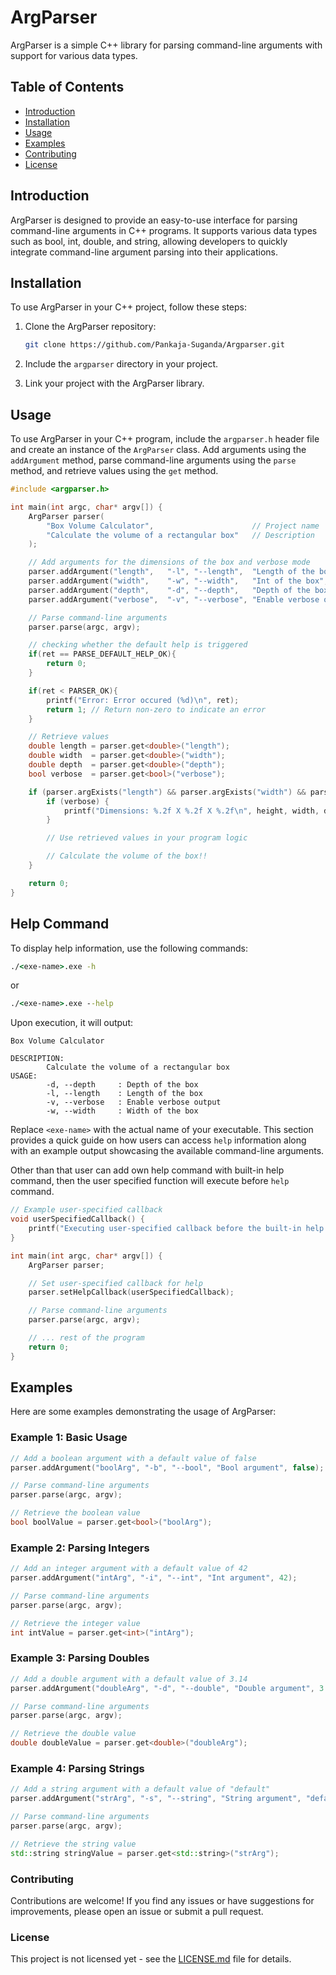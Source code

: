 # ArgParser

ArgParser is a simple C++ library for parsing command-line arguments with support for various data types.

## Table of Contents

- [Introduction](#introduction)
- [Installation](#installation)
- [Usage](#usage)
- [Examples](#examples)
- [Contributing](#contributing)
- [License](#license)

## Introduction

ArgParser is designed to provide an easy-to-use interface for parsing command-line arguments in C++ programs. It supports various data types such as bool, int, double, and string, allowing developers to quickly integrate command-line argument parsing into their applications.

## Installation

To use ArgParser in your C++ project, follow these steps:

1. Clone the ArgParser repository:

    ```bash
    git clone https://github.com/Pankaja-Suganda/Argparser.git
    ```

2. Include the `argparser` directory in your project.

3. Link your project with the ArgParser library.

## Usage

To use ArgParser in your C++ program, include the `argparser.h` header file and create an instance of the `ArgParser` class. Add arguments using the `addArgument` method, parse command-line arguments using the `parse` method, and retrieve values using the `get` method.

```cpp
#include <argparser.h>

int main(int argc, char* argv[]) {
    ArgParser parser(
        "Box Volume Calculator",                      // Project name
        "Calculate the volume of a rectangular box"   // Description
    );

    // Add arguments for the dimensions of the box and verbose mode
    parser.addArgument("length",   "-l", "--length",  "Length of the box",     0.0);
    parser.addArgument("width",    "-w", "--width",   "Int of the box",        0.0);
    parser.addArgument("depth",    "-d", "--depth",   "Depth of the box",      0.0);
    parser.addArgument("verbose",  "-v", "--verbose", "Enable verbose output", false);

    // Parse command-line arguments
    parser.parse(argc, argv);

    // checking whether the default help is triggered
    if(ret == PARSE_DEFAULT_HELP_OK){
        return 0;
    }

    if(ret < PARSER_OK){
        printf("Error: Error occured (%d)\n", ret);
        return 1; // Return non-zero to indicate an error
    }

    // Retrieve values 
    double length = parser.get<double>("length");
    double width  = parser.get<double>("width");
    double depth  = parser.get<double>("depth");
    bool verbose  = parser.get<bool>("verbose");

    if (parser.argExists("length") && parser.argExists("width") && parser.argExists("depth")) {
        if (verbose) {
            printf("Dimensions: %.2f X %.2f X %.2f\n", height, width, depth);
        } 

        // Use retrieved values in your program logic

        // Calculate the volume of the box!!
    }

    return 0;
}
```

## Help Command
To display help information, use the following commands:

```cmd
./<exe-name>.exe -h 
```
or
```cmd
./<exe-name>.exe --help
```

Upon execution, it will output:
```
Box Volume Calculator

DESCRIPTION:
        Calculate the volume of a rectangular box
USAGE:
        -d, --depth     : Depth of the box       
        -l, --length    : Length of the box
        -v, --verbose   : Enable verbose output
        -w, --width     : Width of the box
```
Replace `<exe-name>` with the actual name of your executable. This section provides a quick guide on how users can access `help` information along with an example output showcasing the available command-line arguments.

Other than that user can add own help command with built-in help command, then the user specified function will execute before `help` command. 

```cpp
// Example user-specified callback
void userSpecifiedCallback() {
    printf("Executing user-specified callback before the built-in help command.");
}

int main(int argc, char* argv[]) {
    ArgParser parser;

    // Set user-specified callback for help
    parser.setHelpCallback(userSpecifiedCallback);

    // Parse command-line arguments
    parser.parse(argc, argv);

    // ... rest of the program
    return 0;
}
```

## Examples

Here are some examples demonstrating the usage of ArgParser:

### Example 1: Basic Usage
```cpp
// Add a boolean argument with a default value of false
parser.addArgument("boolArg", "-b", "--bool", "Bool argument", false);

// Parse command-line arguments
parser.parse(argc, argv);

// Retrieve the boolean value
bool boolValue = parser.get<bool>("boolArg");
```

### Example 2: Parsing Integers
```cpp
// Add an integer argument with a default value of 42
parser.addArgument("intArg", "-i", "--int", "Int argument", 42);

// Parse command-line arguments
parser.parse(argc, argv);

// Retrieve the integer value
int intValue = parser.get<int>("intArg");
```

### Example 3: Parsing Doubles
```cpp
// Add a double argument with a default value of 3.14
parser.addArgument("doubleArg", "-d", "--double", "Double argument", 3.14);

// Parse command-line arguments
parser.parse(argc, argv);

// Retrieve the double value
double doubleValue = parser.get<double>("doubleArg");
```

### Example 4: Parsing Strings
```cpp
// Add a string argument with a default value of "default"
parser.addArgument("strArg", "-s", "--string", "String argument", "default");

// Parse command-line arguments
parser.parse(argc, argv);

// Retrieve the string value
std::string stringValue = parser.get<std::string>("strArg");
```
### Contributing

Contributions are welcome! If you find any issues or have suggestions for improvements, please open an issue or submit a pull request.

### License

This project is not licensed yet - see the [LICENSE.md](LICENSE) file for details.
